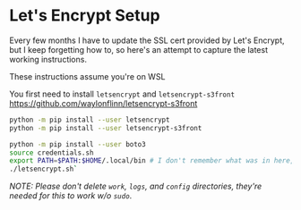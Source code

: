 # Let's Encrypt Setup

Every few months I have to update the SSL cert provided by Let's Encrypt, but I
keep forgetting how to, so here's an attempt to capture the latest working instructions.

These instructions assume you're on WSL

You first need to install `letsencrypt` and `letsencrypt-s3front`
https://github.com/waylonflinn/letsencrypt-s3front
```bash
python -m pip install --user letsencrypt
python -m pip install --user letsencrypt-s3front
```

```bash
python -m pip install --user boto3
source credentials.sh
export PATH=$PATH:$HOME/.local/bin # I don't remember what was in here, will augment docs when necessary
./letsencrypt.sh`
```

_NOTE: Please don't delete `work`, `logs`, and `config` directories, they're needed for this to work w/o `sudo`_.
